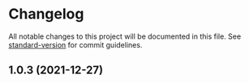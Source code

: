 # Changelog

All notable changes to this project will be documented in this file. See [standard-version](https://github.com/conventional-changelog/standard-version) for commit guidelines.

## 1.0.3 (2021-12-27)
